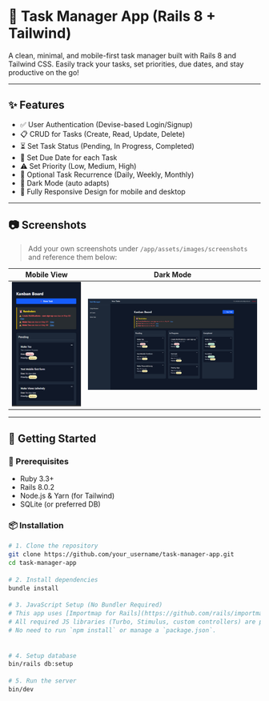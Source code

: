 # 📝 Task Manager App (Rails 8 + Tailwind)

A clean, minimal, and mobile-first task manager built with Rails 8 and Tailwind CSS. Easily track your tasks, set priorities, due dates, and stay productive on the go!

---

## ✨ Features

- ✅ User Authentication (Devise-based Login/Signup)
- 📋 CRUD for Tasks (Create, Read, Update, Delete)
- ⏳ Set Task Status (Pending, In Progress, Completed)
- 📅 Set Due Date for each Task
- ⚠️ Set Priority (Low, Medium, High)
- 🔁 Optional Task Recurrence (Daily, Weekly, Monthly)
- 🌙 Dark Mode (auto adapts)
- 📱 Fully Responsive Design for mobile and desktop

---

## 📷 Screenshots

> Add your own screenshots under `/app/assets/images/screenshots` and reference them below:

| Mobile View | Dark Mode |
|-------------|-----------|
| ![Mobile Home](app/assets/images/screenshots/mobile_home.png) | ![Dark Mode](app/assets/images/screenshots/dark_mode.png) |

---

## 🚀 Getting Started

### 🔧 Prerequisites

- Ruby 3.3+
- Rails 8.0.2
- Node.js & Yarn (for Tailwind)
- SQLite (or preferred DB)

### 📦 Installation

```bash
# 1. Clone the repository
git clone https://github.com/your_username/task-manager-app.git
cd task-manager-app

# 2. Install dependencies
bundle install

# 3. JavaScript Setup (No Bundler Required)
# This app uses [Importmap for Rails](https://github.com/rails/importmap-rails), so no JavaScript bundler is required.
# All required JS libraries (Turbo, Stimulus, custom controllers) are pinned via `config/importmap.rb`.
# No need to run `npm install` or manage a `package.json`.


# 4. Setup database
bin/rails db:setup

# 5. Run the server
bin/dev
